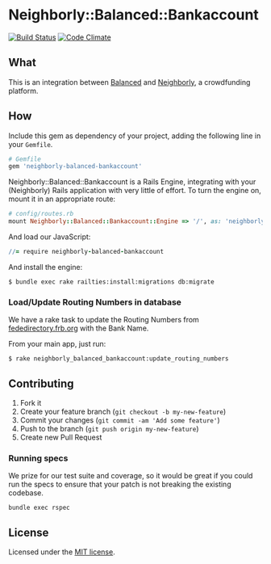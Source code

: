 # Neighborly::Balanced::Bankaccount

[![Build Status](https://travis-ci.org/neighborly/neighborly-balanced-bankaccount.png?branch=jl-setup-test-env)](https://travis-ci.org/neighborly/neighborly-balanced-bankaccount) [![Code Climate](https://codeclimate.com/github/neighborly/neighborly-balanced-bankaccount.png)](https://codeclimate.com/github/neighborly/neighborly-balanced-bankaccount)

## What

This is an integration between [Balanced](https://www.balancedpayments.com/) and [Neighborly](https://github.com/luminopolis/neighborly), a crowdfunding platform.

## How

Include this gem as dependency of your project, adding the following line in your `Gemfile`.

```ruby
# Gemfile
gem 'neighborly-balanced-bankaccount'
```

Neighborly::Balanced::Bankaccount is a Rails Engine, integrating with your (Neighborly) Rails application with very little of effort. To turn the engine on, mount it in an appropriate route:

```ruby
# config/routes.rb
mount Neighborly::Balanced::Bankaccount::Engine => '/', as: 'neighborly_balanced_bankaccount'
```

And load our JavaScript:

```coffeescript
//= require neighborly-balanced-bankaccount
```

And install the engine:

```console
$ bundle exec rake railties:install:migrations db:migrate
```

### Load/Update Routing Numbers in database

We have a rake task to update the Routing Numbers from [fededirectory.frb.org](http://www.fededirectory.frb.org/fpddir.txt) with the Bank Name.

From your main app, just run:

`$ rake neighborly_balanced_bankaccount:update_routing_numbers`

## Contributing

1. Fork it
2. Create your feature branch (`git checkout -b my-new-feature`)
3. Commit your changes (`git commit -am 'Add some feature'`)
4. Push to the branch (`git push origin my-new-feature`)
5. Create new Pull Request

### Running specs

We prize for our test suite and coverage, so it would be great if you could run the specs to ensure that your patch is not breaking the existing codebase.

`bundle exec rspec`

## License

Licensed under the [MIT license](LICENSE.txt).
